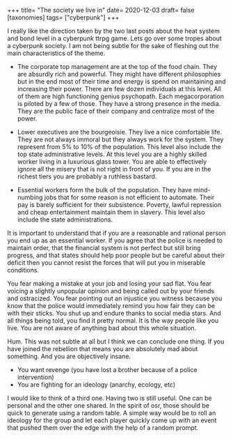 +++
title= "The society we live in"
date= 2020-12-03
draft= false
[taxonomies]
tags= ["cyberpunk"]
+++

I really like the direction taken by the two last posts about the heat system
and bond level in a cyberpunk ttrpg game. Lets go over some tropes about a
cyberpunk society. I am not being subtle for the sake of fleshing out the main
characteristics of the theme.

<!-- more -->

* The corporate top management are at the top of the food chain. They are
  absurdly rich and powerful. They might have different philosophies but in the
  end most of their time and energy is spend on maintaining and increasing their
  power. There are few dozen individuals at this level. All of them are high
  functioning genius psychopath. Each megacorporation is piloted by a few of
  those. They have a strong presence in the media. They are the public face of
  their company and centralize most of the power.

* Lower executives are the bourgeoisie. They live a nice comfortable life. They
  are not always immoral but they always work for the system. They represent
  from 5% to 10% of the population. This level also include the top state
  administrative levels. At this level you are a highly skilled worker living in
  a luxurious glass tower. You are able to effectively ignore all the misery
  that is not right in front of you. If you are in the richest tiers you are
  probably a ruthless bastard.

* Essential workers form the bulk of the population. They have mind-numbing jobs
  that for some reason is not efficient to automate. Their pay is barely
  sufficient for their subsistence. Poverty, lawful repression and cheap
  entertainment maintain them in slavery. This level also include the state
  administrations.

It is important to understand that if you are a reasonable and rational person
you end up as an essential worker. If you agree that the police is needed to
maintain order, that the financial system is not perfect but still bring
progress, and that states should help poor people but be careful about their
deficit then you cannot resist the forces that will put you in miserable
conditions.

You fear making a mistake at your job and losing your sad flat. You fear voicing
a slightly unpopular opinion and being called out by your friends and
ostracized. You fear pointing out an injustice you witness because you know that
the police would immediately remind you how fair they can be with their sticks.
You shut up and endure thanks to social media stars. And all things being told,
you find it pretty normal. It is the way people like you live. You are not aware
of anything bad about this whole situation.

Hum. This was not subtle at all but I think we can conclude one thing. If you
have joined the rebellion that means you are absolutely mad about something. And
you are objectively insane.

- You want revenge (you have lost a brother because of a police intervention)
- You are fighting for an ideology (anarchy, ecology, etc)

I would like to think of a third one. Having two is still useful. One can be
personal and the other one shared. In the spirit of osr, those should be quick
to generate using a random table. A simple way would be to roll an ideology for
the group and let each player quickly come up with an event that pushed them
over the edge with the help of a random prompt.
